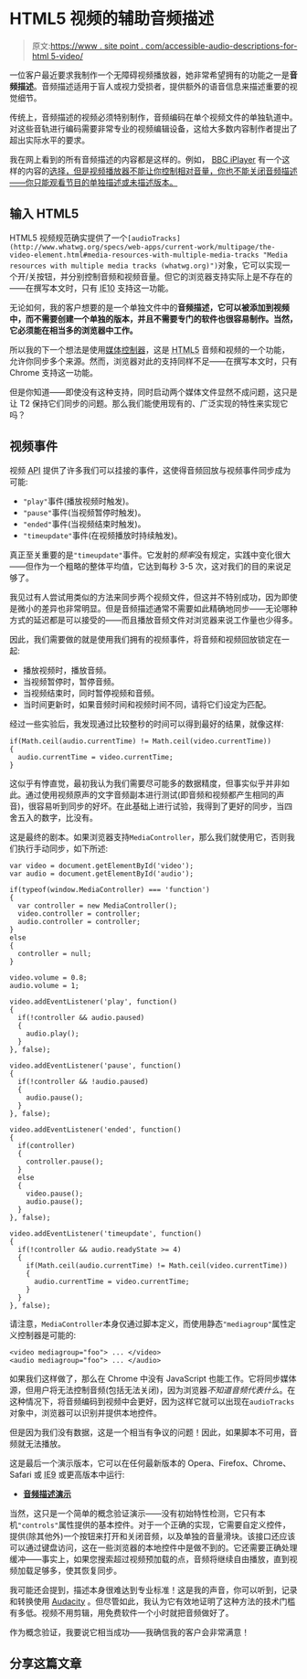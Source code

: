 # HTML5 视频的辅助音频描述

> 原文:[https://www . site point . com/accessible-audio-descriptions-for-html 5-video/](https://www.sitepoint.com/accessible-audio-descriptions-for-html5-video/)

一位客户最近要求我制作一个无障碍视频播放器，她非常希望拥有的功能之一是**音频描述**。音频描述适用于盲人或视力受损者，提供额外的语音信息来描述重要的视觉细节。

传统上，音频描述的视频必须特别制作，音频编码在单个视频文件的单独轨道中。对这些音轨进行编码需要非常专业的视频编辑设备，这给大多数内容制作者提出了超出实际水平的要求。

我在网上看到的所有音频描述的内容都是这样的。例如， [BBC iPlayer](http://www.bbc.co.uk/iplayer/) 有一个这样的内容的[选择，但是视频播放器不能让你控制相对音量，你也不能关闭音频描述——你只能观看节目的单独描述或未描述版本。](http://www.bbc.co.uk/iplayer/tv/categories/audiodescribed "Audio Described programs on BBC iPlayer (bbc.co.uk)")

## 输入 HTML5

HTML5 视频规范确实提供了一个`[audioTracks](http://www.whatwg.org/specs/web-apps/current-work/multipage/the-video-element.html#media-resources-with-multiple-media-tracks "Media resources with multiple media tracks (whatwg.org)")`对象，它可以实现一个开/关按钮，并分别控制音频和视频音量。但它的浏览器支持实际上是不存在的——在撰写本文时，只有 <abbr title="Internet Explorer 10">IE10</abbr> 支持这一功能。

无论如何，我的客户想要的是一个单独文件中的**音频描述，它可以被添加到视频中，而不需要创建一个单独的版本，并且不需要专门的软件也很容易制作。当然，它必须能在相当多的浏览器中工作。**

所以我的下一个想法是使用[媒体控制器](http://www.whatwg.org/specs/web-apps/current-work/multipage/the-video-element.html#synchronising-multiple-media-elements "Synchronising multiple media elements (whatwg.org)")，这是 <abbr title="HyperText Markup Language Version 5">HTML5</abbr> 音频和视频的一个功能，允许你同步多个来源。然而，浏览器对此的支持同样不足——在撰写本文时，只有 Chrome 支持这一功能。

但是你知道——即使没有这种支持，同时启动两个媒体文件显然不成问题，这只是让 T2 保持它们同步的问题。那么我们能使用现有的、广泛实现的特性来实现它吗？

## 视频事件

视频 <abbr title="Application Programming Interface">API</abbr> 提供了许多我们可以挂接的事件，这使得音频回放与视频事件同步成为可能:

*   `"play"`事件(播放视频时触发)。
*   `"pause"`事件(当视频暂停时触发)。
*   `"ended"`事件(当视频结束时触发)。
*   `"timeupdate"`事件(在视频播放时持续触发)。

真正至关重要的是`"timeupdate"`事件。它发射的*频率*没有规定，实践中变化很大——但作为一个粗略的整体平均值，它达到每秒 3-5 次，这对我们的目的来说足够了。

我见过有人尝试用类似的方法来同步两个视频文件，但这并不特别成功，因为即使是微小的差异也非常明显。但是音频描述通常不需要如此精确地同步——无论哪种方式的延迟都是可以接受的——而且播放音频文件对浏览器来说工作量也少得多。

因此，我们需要做的就是使用我们拥有的视频事件，将音频和视频回放锁定在一起:

*   播放视频时，播放音频。
*   当视频暂停时，暂停音频。
*   当视频结束时，同时暂停视频和音频。
*   当时间更新时，如果音频时间和视频时间不同，请将它们设定为匹配。

经过一些实验后，我发现通过比较整秒的时间可以得到最好的结果，就像这样:

```
if(Math.ceil(audio.currentTime) != Math.ceil(video.currentTime))
{
  audio.currentTime = video.currentTime;
}
```

这似乎有悖直觉，最初我认为我们需要尽可能多的数据精度，但事实似乎并非如此。通过使用视频原声的文字音频副本进行测试(即音频和视频都产生相同的声音)，很容易听到同步的好坏。在此基础上进行试验，我得到了更好的同步，当四舍五入的数字，比没有。

这是最终的剧本。如果浏览器支持`MediaController`，那么我们就使用它，否则我们执行手动同步，如下所述:

```
var video = document.getElementById('video');
var audio = document.getElementById('audio');

if(typeof(window.MediaController) === 'function')
{
  var controller = new MediaController();
  video.controller = controller;
  audio.controller = controller;
} 
else
{
  controller = null;
}

video.volume = 0.8;
audio.volume = 1;

video.addEventListener('play', function() 
{
  if(!controller && audio.paused)
  {
    audio.play();
  }
}, false);

video.addEventListener('pause', function()
{
  if(!controller && !audio.paused)
  {
    audio.pause();
  }
}, false);

video.addEventListener('ended', function()
{
  if(controller)
  {
    controller.pause();
  }
  else
  {
    video.pause();
    audio.pause();
  }
}, false);

video.addEventListener('timeupdate', function()
{
  if(!controller && audio.readyState >= 4)
  {
    if(Math.ceil(audio.currentTime) != Math.ceil(video.currentTime))
    {
      audio.currentTime = video.currentTime;
    }
  }
}, false);
```

请注意，`MediaController`本身仅通过脚本定义，而使用静态`"mediagroup"`属性定义控制器是可能的:

```
<video mediagroup="foo"> ... </video>
<audio mediagroup="foo"> ... </audio>
```

如果我们这样做了，那么在 Chrome 中没有 JavaScript 也能工作。它将同步媒体源，但用户将无法控制音频(包括无法关闭)，因为浏览器*不知道音频代表什么*。在这种情况下，将音频编码到视频中会更好，因为这样它就可以出现在`audioTracks`对象中，浏览器可以识别并提供本地控件。

但是因为我们没有数据，这是一个相当有争议的问题！因此，如果脚本不可用，音频就无法播放。

这是最后一个演示版本，它可以在任何最新版本的 Opera、Firefox、Chrome、Safari 或 <abbr title="Internet Explorer 9">IE9</abbr> 或更高版本中运行:

*   **[音频描述演示](http://jspro.brothercake.com/audio-descriptions/)**

当然，这只是一个简单的概念验证演示——没有初始特性检测，它只有本机`"controls"`属性提供的基本控件。对于一个正确的实现，它需要自定义控件，提供(除其他外)一个按钮来打开和关闭音频，以及单独的音量滑块。该接口还应该可以通过键盘访问，这在一些浏览器的本地控件中是做不到的。它还需要正确处理缓冲——事实上，如果您搜索超过视频预加载的点，音频将继续自由播放，直到视频加载足够多，使其恢复同步。

我可能还会提到，描述本身很难达到专业标准！这是我的声音，你可以听到，记录和转换使用 [Audacity](http://audacity.sourceforge.net/ "Audacity is a free audio editor and recorded") 。但尽管如此，我认为它有效地证明了这种方法的技术门槛有多低。视频不用剪辑，用免费软件一个小时就把音频做好了。

作为概念验证，我要说它相当成功——我确信我的客户会非常满意！

## 分享这篇文章